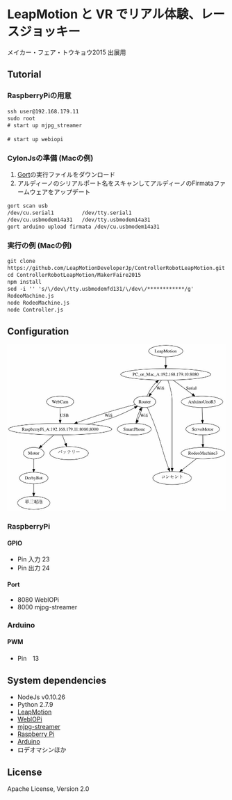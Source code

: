 # LeapMotion と VR でリアル体験、レースジョッキー
メイカー・フェア・トウキョウ2015 出展用

## Tutorial

### RaspberryPiの用意

```
ssh user@192.168.179.11
sudo root
# start up mjpg_streamer

# start up webiopi

```

### CylonJsの準備 (Macの例)

1. [Gort](http://gort.io/)の実行ファイルをダウンロード
1. アルディーノのシリアルポート名をスキャンしてアルディーノのFirmataファームウェアをアップデート

```
gort scan usb
/dev/cu.serial1         /dev/tty.serial1
/dev/cu.usbmodem14a31   /dev/tty.usbmodem14a31
gort arduino upload firmata /dev/cu.usbmodem14a31
```

### 実行の例 (Macの例)

```
git clone https://github.com/LeapMotionDeveloperJp/ControllerRobotLeapMotion.git
cd ControllerRobotLeapMotion/MakerFaire2015
npm install
sed -i '' 's/\/dev\/tty.usbmodemfd131/\/dev\/************/g' RodeoMachine.js
node RodeoMachine.js
node Controller.js
```

## Configuration
![Image of ConfigureFig1](https://github.com/LeapMotionDeveloperJp/ControllerRobotLeapMotion/blob/master/MakerFaire2015/ConfigureFig1.jpg)

### RaspberryPi

#### GPIO

- Pin 入力 23
- Pin 出力 24

#### Port

- 8080 WeblOPi
- 8000 mjpg-streamer

### Arduino

#### PWM

- Pin　13

## System dependencies

- NodeJs v0.10.26
- Python 2.7.9
- [LeapMotion](https://www.leapmotion.com)
- [WeblOPi](https://code.google.com/p/webiopi/)
- [mjpg-streamer](http://code.google.com/p/mjpg-streamer/)
- [Raspberry Pi](https://www.raspberrypi.org)
- [Arduino](https://www.arduino.cc)
- ロデオマシンほか

## License
Apache License, Version 2.0



